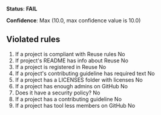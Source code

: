 **Status**: **FAIL**

**Confidence**: Max (10.0, max confidence value is 10.0)

## Violated rules

1.  If a project is compliant with Reuse rules No
1.  If project's README has info about Reuse No
1.  If a project is registered in Reuse No
1.  If a project's contributing guideline has required text No
1.  If a project has a LICENSES folder with licenses No
1.  If a project has enough admins on GitHub No
1.  Does it have a security policy? No
1.  If a project has a contributing guideline No
1.  If a project has tool less members on GitHub No
